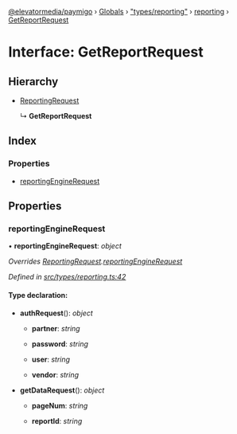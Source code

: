 [@elevatormedia/paymigo](../README.md) › [Globals](../globals.md) › ["types/reporting"](../modules/_types_reporting_.md) › [reporting](../modules/_types_reporting_.reporting.md) › [GetReportRequest](_types_reporting_.reporting.getreportrequest.md)

# Interface: GetReportRequest

## Hierarchy

-   [ReportingRequest](_types_reporting_.reporting.reportingrequest.md)

    ↳ **GetReportRequest**

## Index

### Properties

-   [reportingEngineRequest](_types_reporting_.reporting.getreportrequest.md#reportingenginerequest)

## Properties

### reportingEngineRequest

• **reportingEngineRequest**: _object_

_Overrides [ReportingRequest](_types_reporting_.reporting.reportingrequest.md).[reportingEngineRequest](_types_reporting_.reporting.reportingrequest.md#reportingenginerequest)_

_Defined in [src/types/reporting.ts:42](https://github.com/ELEVATORmedia/paymigo/blob/02f279b/src/types/reporting.ts#L42)_

#### Type declaration:

-   **authRequest**(): _object_

    -   **partner**: _string_

    -   **password**: _string_

    -   **user**: _string_

    -   **vendor**: _string_

-   **getDataRequest**(): _object_

    -   **pageNum**: _string_

    -   **reportId**: _string_
